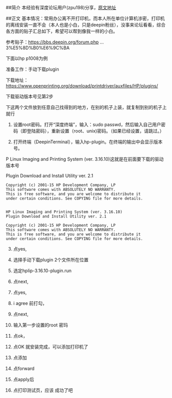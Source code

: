 ##简介
本经验有深度论坛用户(zpu198)分享，[原文地址](https://bbs.deepin.org/forum.php?mod=viewthread&tid=138794&extra=)


##正文
基本情况：常用办公离不开打印机，而本人所在单位计算机涉密，打印机的离线安装一直不会（本人也是小白，只是deepin粉丝），没事来论坛看看，综合各方面的贴子汇总如下，希望可以帮到像我一样的小白。

参考贴子：https://bbs.deepin.org/forum.php ... 3%E5%8D%B0%E6%9C%BA

下面以hp p1008为例

准备工作：手动下载plugin

下载地址：
https://www.openprinting.org/download/printdriver/auxfiles/HP/plugins/


下载驱动版本号见第2步

下这两个文件放到任意自己找得到的地方，在别的机子上装，就复制到别的机子上就行


1. 设置root密码。打开“深度终端”，输入：sudo passwd，然后输入自己用户密码（即登陆密码），重新设置（root、unix)密码。（如果已经设置，请跳过。）



2. 打开终端（DeepinTerminal），输入hp-plugin。在终端的输出中会显示版本号。

P Linux Imaging and Printing System (ver. 3.16.10)这就是在前面要下载的驱动版本号

Plugin Download and Install Utility ver. 2.1

```
Copyright (c) 2001-15 HP Development Company, LP
This software comes with ABSOLUTELY NO WARRANTY.
This is free software, and you are welcome to distribute it
under certain conditions. See COPYING file for more details.


HP Linux Imaging and Printing System (ver. 3.16.10)
Plugin Download and Install Utility ver. 2.1

Copyright (c) 2001-15 HP Development Company, LP
This software comes with ABSOLUTELY NO WARRANTY.
This is free software, and you are welcome to distribute it
under certain conditions. See COPYING file for more details.
```

  
3. 点yes,
  
4. 选择手动下载plugin 2个文件所在位置 
  

5. 选定hplip-3.16.10-plugin.run 
  

6. 点next,
 

7. 点yes,
  
8. i agree  前打勾，
  
9. 点next,
  
10. 输入第一步设置的root 密玛
  
11. 点ok，
  
12. 点OK 就安装完成，可以添加打印机了

13. 点添加   
    
14. 点forward
  
15. 点apply后
  
16. 点打印测试页，应该 成功了吧
